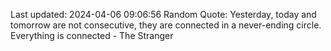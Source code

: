 Last updated: 2024-04-06 09:06:56
Random Quote: Yesterday, today and tomorrow are not consecutive, they are connected in a never-ending circle. Everything is connected - The Stranger